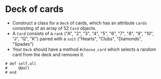 # Deck of cards

* Construct a class for a `Deck` of cards, which has an attribute `cards` consisting of an array of 52 `Card` objects.  
* A `Card` consists of a `rank` ("A", "2", "3", "4", "5", "6", "7", "8", "9", "10", "J", "Q", "K") paired with a `suit` ("Hearts", "Clubs", "Diamonds", "Spades")
* Your `Deck` should have a method `#choose_card` which selects a random card from the deck and removes it.




<!-- ----choosing a random element from an array
myArray = ["stuff", "widget", "ruby", "goodies", "java", "emerald", "etc" ]
item = myArray[rand(myarray.length)]

------
# def initialize
    #     array_of_cards = Array.new
    #     (0..51).times do |i|
    #         array_of_cards[i] = Card.new
    #     end
    #     @@all << self
    # end -->

    # def self.all
    #     @@all
    # end